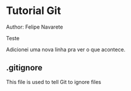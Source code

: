 # Tutorial Git

Author: Felipe Navarete

Teste

Adicionei uma nova linha pra ver o que acontece.

## .gitignore
This file is used to tell Git to ignore files
